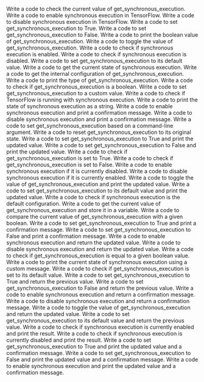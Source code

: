 Write a code to check the current value of get_synchronous_execution.
Write a code to enable synchronous execution in TensorFlow.
Write a code to disable synchronous execution in TensorFlow.
Write a code to set get_synchronous_execution to True.
Write a code to set get_synchronous_execution to False.
Write a code to print the boolean value of get_synchronous_execution.
Write a code to toggle the value of get_synchronous_execution.
Write a code to check if synchronous execution is enabled.
Write a code to check if synchronous execution is disabled.
Write a code to set get_synchronous_execution to its default value.
Write a code to get the current state of synchronous execution.
Write a code to get the internal configuration of get_synchronous_execution.
Write a code to print the type of get_synchronous_execution.
Write a code to check if get_synchronous_execution is a boolean.
Write a code to set get_synchronous_execution to a custom value.
Write a code to check if TensorFlow is running with synchronous execution.
Write a code to print the state of synchronous execution as a string.
Write a code to enable synchronous execution and print a confirmation message.
Write a code to disable synchronous execution and print a confirmation message.
Write a code to set get_synchronous_execution based on a command-line argument.
Write a code to reset get_synchronous_execution to its original state.
Write a code to set get_synchronous_execution to True and print the updated value.
Write a code to set get_synchronous_execution to False and print the updated value.
Write a code to check if get_synchronous_execution is set to True.
Write a code to check if get_synchronous_execution is set to False.
Write a code to enable synchronous execution if it is currently disabled.
Write a code to disable synchronous execution if it is currently enabled.
Write a code to toggle the value of get_synchronous_execution and print the updated value.
Write a code to set get_synchronous_execution to its default value and print the updated value.
Write a code to check if synchronous execution is the default configuration.
Write a code to get the current value of get_synchronous_execution and store it in a variable.
Write a code to compare the current value of get_synchronous_execution with a given boolean.
Write a code to set get_synchronous_execution to True and print a confirmation message.
Write a code to set get_synchronous_execution to False and print a confirmation message.
Write a code to enable synchronous execution and return the updated value.
Write a code to disable synchronous execution and return the updated value.
Write a code to check if get_synchronous_execution is equal to a given boolean value.
Write a code to print the current state of synchronous execution using a custom message.
Write a code to check if get_synchronous_execution is set to its default value.
Write a code to set get_synchronous_execution to True and return the previous value.
Write a code to set get_synchronous_execution to False and return the previous value.
Write a code to enable synchronous execution and return a confirmation message.
Write a code to disable synchronous execution and return a confirmation message.
Write a code to toggle the value of get_synchronous_execution and return the updated value.
Write a code to set get_synchronous_execution to its default value and return the previous value.
Write a code to check if synchronous execution is currently enabled and print the result.
Write a code to check if synchronous execution is currently disabled and print the result.
Write a code to set get_synchronous_execution to True and print the updated value and a confirmation message.
Write a code to set get_synchronous_execution to False and print the updated value and a confirmation message.
Write a code to enable synchronous execution and print the updated value and a confirmation message.